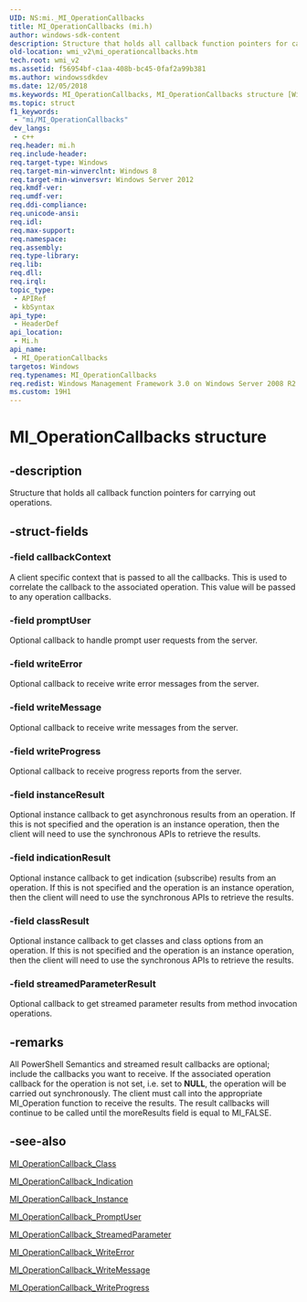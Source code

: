 ```yaml
---
UID: NS:mi._MI_OperationCallbacks
title: MI_OperationCallbacks (mi.h)
author: windows-sdk-content
description: Structure that holds all callback function pointers for carrying out operations.
old-location: wmi_v2\mi_operationcallbacks.htm
tech.root: wmi_v2
ms.assetid: f56954bf-c1aa-408b-bc45-0faf2a99b381
ms.author: windowssdkdev
ms.date: 12/05/2018
ms.keywords: MI_OperationCallbacks, MI_OperationCallbacks structure [Windows Management Infrastructure (MI)], mi/MI_OperationCallbacks, wmi._mi_operationcallbacks, wmi_v2.mi_operationcallbacks
ms.topic: struct
f1_keywords: 
 - "mi/MI_OperationCallbacks"
dev_langs:
 - c++
req.header: mi.h
req.include-header: 
req.target-type: Windows
req.target-min-winverclnt: Windows 8
req.target-min-winversvr: Windows Server 2012
req.kmdf-ver: 
req.umdf-ver: 
req.ddi-compliance: 
req.unicode-ansi: 
req.idl: 
req.max-support: 
req.namespace: 
req.assembly: 
req.type-library: 
req.lib: 
req.dll: 
req.irql: 
topic_type:
 - APIRef
 - kbSyntax
api_type:
 - HeaderDef
api_location:
 - Mi.h
api_name:
 - MI_OperationCallbacks
targetos: Windows
req.typenames: MI_OperationCallbacks
req.redist: Windows Management Framework 3.0 on Windows Server 2008 R2 with SP1, Windows 7 with SP1, and Windows Server 2008 with SP2
ms.custom: 19H1
---
```


# MI_OperationCallbacks structure


## -description


Structure that holds all callback function pointers for carrying out operations.


## -struct-fields




### -field callbackContext

A client specific context that is passed to all the callbacks. This is used to correlate the callback to the associated operation. This value will be passed to any operation callbacks.


### -field promptUser

Optional callback to handle prompt user requests from the server.


### -field writeError

Optional callback to receive write error messages from the server.


### -field writeMessage

Optional callback to receive write messages from the server.


### -field writeProgress

Optional callback to receive progress reports from the server.


### -field instanceResult

Optional instance callback to get asynchronous results from an operation.  If this is not specified and the operation is an instance operation, then the client will need to use the synchronous APIs to retrieve the results.


### -field indicationResult

Optional instance callback to get indication (subscribe) results from an operation.  If this is not specified and the operation is an instance operation, then the client will need to use the synchronous APIs to retrieve the results.


### -field classResult

Optional instance callback to get classes and class options from an operation.  If this is not specified and the operation is an instance operation, then the client will need to use the synchronous APIs to retrieve the results.


### -field streamedParameterResult

Optional callback to get streamed parameter results from method invocation operations.


## -remarks



All PowerShell Semantics and streamed result callbacks are optional;  include the callbacks 
 you want to receive. If the associated operation callback for the operation
is not set, i.e. set to <b>NULL</b>, the operation will be carried out synchronously. The client must call into the appropriate MI_Operation function to receive the results. The result callbacks will continue to be called until the moreResults field is equal to MI_FALSE.




## -see-also




<a href="https://docs.microsoft.com/previous-versions/windows/desktop/legacy/dn792325(v=vs.85)">MI_OperationCallback_Class</a>



<a href="https://docs.microsoft.com/previous-versions/windows/desktop/legacy/dn792326(v=vs.85)">MI_OperationCallback_Indication</a>



<a href="https://docs.microsoft.com/previous-versions/windows/desktop/legacy/dn792327(v=vs.85)">MI_OperationCallback_Instance</a>



<a href="https://docs.microsoft.com/previous-versions/windows/desktop/legacy/dn792328(v=vs.85)">MI_OperationCallback_PromptUser</a>



<a href="https://docs.microsoft.com/previous-versions/windows/desktop/legacy/dn792329(v=vs.85)">MI_OperationCallback_StreamedParameter</a>



<a href="https://docs.microsoft.com/previous-versions/windows/desktop/legacy/dn792330(v=vs.85)">MI_OperationCallback_WriteError</a>



<a href="https://docs.microsoft.com/previous-versions/windows/desktop/legacy/dn759645(v=vs.85)">MI_OperationCallback_WriteMessage</a>



<a href="https://docs.microsoft.com/previous-versions/windows/desktop/legacy/dn759646(v=vs.85)">MI_OperationCallback_WriteProgress</a>
 

 

